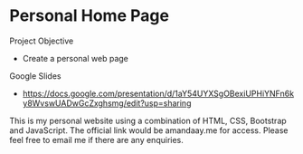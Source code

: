 # Personal Home Page
Project Objective
- Create a personal web page

Google Slides
- https://docs.google.com/presentation/d/1aY54UYXSgOBexiUPHiYNFn6ky8WvswUADwGcZxghsmg/edit?usp=sharing


This is my personal website using a combination of HTML, CSS, Bootstrap and JavaScript.
The official link would be amandaay.me for access.
Please feel free to email me if there are any enquiries.
